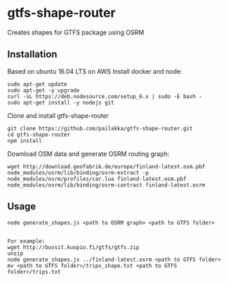 # gtfs-shape-router
Creates shapes for GTFS package using OSRM
## Installation
Based on ubuntu 16.04 LTS on AWS
Install docker and node:
```
sudo apt-get update
sudo apt-get -y upgrade
curl -sL https://deb.nodesource.com/setup_6.x | sudo -E bash -
sudo apt-get install -y nodejs git
```

Clone and install gtfs-shape-router
```
git clone https://github.com/pailakka/gtfs-shape-router.git
cd gtfs-shape-router
npm install
```

Download OSM data and generate OSRM routing graph:
```
wget http://download.geofabrik.de/europe/finland-latest.osm.pbf
node_modules/osrm/lib/binding/osrm-extract -p node_modules/osrm/profiles/car.lua finland-latest.osm.pbf
node_modules/osrm/lib/binding/osrm-contract finland-latest.osrm
```

## Usage
```
node generate_shapes.js <path to OSRM graph> <path to GTFS folder>


For example:
wget http://bussit.kuopio.fi/gtfs/gtfs.zip
unzip 
node generate_shapes.js ../finland-latest.osrm <path to GTFS folder>
mv <path to GTFS folder>/trips_shape.txt <path to GTFS folder>/trips.txt
```
